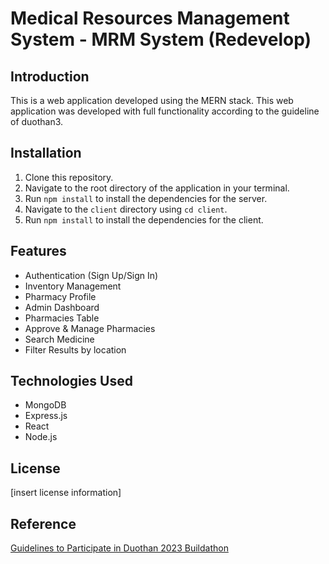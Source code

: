 <h1>Medical Resources Management System - MRM System (Redevelop)</h1>
<h2>Introduction</h2>
<p>This is a web application developed using the MERN stack. This web application was developed with full functionality according to the guideline of duothan3.</p>

<h2>Installation</h2>
<ol>
<li>Clone this repository.</li>
<li>Navigate to the root directory of the application in your terminal.</li>
<li>Run <code>npm install</code> to install the dependencies for the server.</li>
<li>Navigate to the <code>client</code> directory using <code>cd client</code>.</li>
<li>Run <code>npm install</code> to install the dependencies for the client.</li>
</ol>
<!--
<h2>Usage</h2>
<li>Navigate to the root directory of the application in your terminal.</li>
<li>Run <code>npm start</code> to start the server.</li>
<li>Open a new terminal window and navigate to the <code>client</code> directory using <code>cd client</code>.</li>
<li>Run <code>npm start</code> to start the client.</li>
<li>Open a web browser and navigate to <code>http://localhost:3000</code> to use the application.</li>
</ol>
-->
<h2>Features</h2>
<ul>
<li>Authentication (Sign Up/Sign In)</li>
<li>Inventory Management</li>
<li>Pharmacy Profile</li>
<li>Admin Dashboard</li>
<li>Pharmacies Table</li>
<li>Approve & Manage Pharmacies</li>
<li>Search Medicine</li>
<li>Filter Results by location</li>
</ul>

<h2>Technologies Used</h2>
<ul>
<li>MongoDB</li>
<li>Express.js</li>
<li>React</li>
<li>Node.js</li>
</ul>

<h2>License</h2>
<p>[insert license information]</p>

<h2>Reference</h2>
<a href="https://github.com/IEEE-Student-Branch-NSBM/duothan-feb2023-guidelines/">Guidelines to Participate in Duothan 2023 Buildathon</a>

